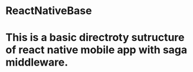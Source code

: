 # ReactNativeBase

# This is a basic directroty sutructure of react native mobile app with saga middleware.
